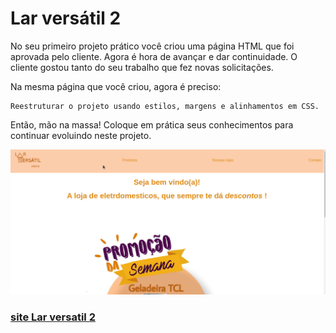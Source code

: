 # Lar versátil 2

No seu primeiro projeto prático você criou uma página HTML que foi aprovada pelo cliente. Agora é hora de avançar e dar continuidade. O cliente gostou tanto do seu trabalho que fez novas solicitações.

Na mesma página que você criou, agora é preciso:

    Reestruturar o projeto usando estilos, margens e alinhamentos em CSS. 

Então, mão na massa! Coloque em prática seus conhecimentos para continuar evoluindo neste projeto.



![gifinterativo](https://github.com/lrolivera/Projeto-Lar-versatil/blob/master/Larversatil-2/larversatil2.gif)

<h3> <a href="https://larversatil2-projeto.netlify.app/index.html"> site Lar versatil 2 </a>
</h3>


